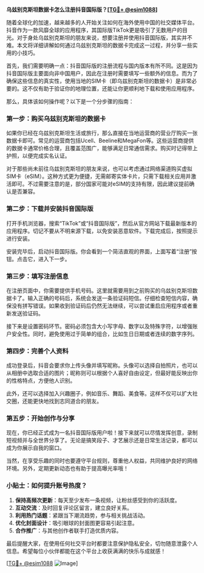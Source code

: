 **乌兹别克斯坦数据卡怎么注册抖音国际版？[[TG💪+ @esim1088](https://t.me/s/esim1088)]**

随着全球化的加速，越来越多的人开始关注如何在海外使用中国的社交媒体平台。抖音作为一款风靡全球的应用程序，其国际版TikTok更是吸引了无数用户的目光。对于身处乌兹别克斯坦的朋友来说，想要注册并使用抖音国际版，其实并不难。本文将详细讲解如何通过乌兹别克斯坦的数据卡完成这一过程，并分享一些实用的小技巧。

首先，我们需要明确一点：抖音国际版的注册流程与国内版本有所不同。这是因为抖音国际版主要面向非中国用户，因此在注册时需要填写一些额外的信息。而为了确保这些信息的真实性，使用当地的SIM卡（即乌兹别克斯坦的数据卡）是非常必要的。这不仅有助于验证你的地理位置，还能让你更顺利地下载和使用应用程序。

那么，具体该如何操作呢？以下是一个分步骤的指南：

### 第一步：购买乌兹别克斯坦的数据卡

如果你已经在乌兹别克斯坦生活或旅行，那么直接在当地运营商的营业厅购买一张数据卡即可。常见的运营商包括Ucell、Beeline和MegaFon等。这些运营商提供的数据卡通常价格合理，且覆盖范围广，能够满足日常通信需求。购买时记得带上护照，以便完成实名认证。

对于那些尚未前往乌兹别克斯坦的朋友来说，也可以考虑通过网络渠道购买虚拟SIM卡（eSIM）。这种方式更为便捷，无需邮寄实体卡片，只需下载相关应用并激活即可。不过需要注意的是，部分国家可能对eSIM的支持有限，因此建议提前确认是否兼容。

### 第二步：下载并安装抖音国际版

打开手机浏览器，搜索“TikTok”或“抖音国际版”，然后从官方网站下载最新版本的应用程序。切记不要从不明来源下载，以免安装恶意软件。下载完成后，按照提示进行安装。

安装完毕后，启动抖音国际版。你会看到一个简洁直观的界面，上面写着“注册”按钮。点击它，进入下一步。

### 第三步：填写注册信息

在注册页面中，你需要提供手机号码。这里就需要用到之前购买的乌兹别克斯坦数据卡了。输入正确的号码后，系统会发送一条验证码短信。仔细检查短信内容，确保没有拼写错误。如果收到验证码后仍然无法继续，可以尝试重启应用程序或者重新发送验证码。

接下来是设置密码环节。密码必须包含大小写字母、数字以及特殊字符，以增强账户安全性。同时，避免使用过于简单的组合，比如生日日期或者连续的数字序列。

### 第四步：完善个人资料

成功登录后，抖音会要求你上传头像并填写昵称。头像可以选择自拍照片，也可以从相册中选取合适的图片；昵称则可以根据个人喜好自由设定，但最好能反映出你的性格特点，方便他人识别。

此外，还可以选择加入兴趣圈子，例如音乐、舞蹈、美食等。这样不仅可以扩大社交圈，还能更快地找到志同道合的朋友。

### 第五步：开始创作与分享

现在，你已经正式成为一名抖音国际版用户啦！接下来就可以尽情发挥创意，录制短视频并与全世界分享了。无论是搞笑段子、才艺展示还是日常生活记录，都可以成为你展示自我的窗口。

当然，在享受乐趣的同时也要遵守平台规则，尊重他人权益，共同维护良好的网络环境。另外，定期更新动态也有助于提高曝光率哦！

### 小贴士：如何提升账号热度？

1. **保持高频次更新**：每天至少发布一条视频，让粉丝感受到你的活跃度。
2. **互动交流**：及时回复评论区留言，建立良好关系。
3. **利用热门话题**：紧跟当下潮流趋势，参与相关挑战活动。
4. **优化封面设计**：吸引眼球的封面图更容易引起注意。
5. **合作推广**：与其他创作者联手打造优质内容。

最后提醒大家，在使用任何社交平台时都要注意保护隐私安全，切勿随意泄露个人信息。希望每位小伙伴都能在这个平台上收获满满的快乐与成就感！

[[TG💪+ @esim1088](https://t.me/s/esim1088) ![Image](https://i.postimg.cc/4NQfJmqS/Snipaste-2025-05-13-00-14-12.png)]